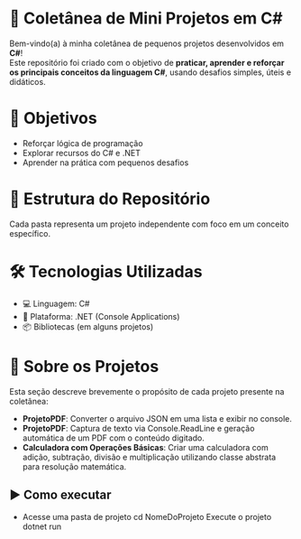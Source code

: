 # 🧩 Coletânea de Mini Projetos em C#
Bem-vindo(a) à minha coletânea de pequenos projetos desenvolvidos em **C#**!  
Este repositório foi criado com o objetivo de **praticar, aprender e reforçar os principais conceitos da linguagem C#**, usando desafios simples, úteis e didáticos.


# 🚀 Objetivos
- Reforçar lógica de programação
- Explorar recursos do C# e .NET
- Aprender na prática com pequenos desafios


# 📁 Estrutura do Repositório
Cada pasta representa um projeto independente com foco em um conceito específico. 


# 🛠 Tecnologias Utilizadas
- 💻 Linguagem: C#
- 🧰 Plataforma: .NET (Console Applications)
- 📦 Bibliotecas (em alguns projetos)


# 📌 Sobre os Projetos
Esta seção descreve brevemente o propósito de cada projeto presente na coletânea:
- **ProjetoPDF**: Converter o arquivo JSON em uma lista e exibir no console.
- **ProjetoPDF**: Captura de texto via Console.ReadLine e geração automática de um PDF com o conteúdo digitado.
- **Calculadora com Operações Básicas**: Criar uma calculadora com adição, subtração, divisão e multiplicação utilizando classe abstrata para resolução matemática.

 ## ▶️ Como executar
 - Acesse uma pasta de projeto
   cd NomeDoProjeto
   Execute o projeto
   dotnet run











